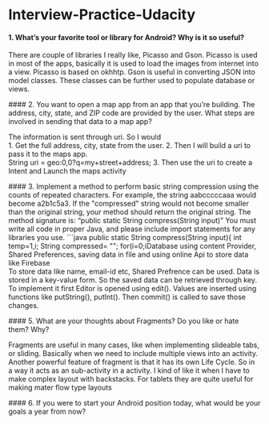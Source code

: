 # Interview-Practice-Udacity
####   1. What’s your favorite tool or library for Android? Why is it so useful?
<p>     There are couple of libraries I really like, Picasso and Gson. Picasso is used in most of the apps, basically it is used to load the images from internet into a view. Picasso is based on okhhtp. Gson is useful in converting JSON into model classes. These classes can be further used to populate database or views. </p>
####   2. You want to open a map app from an app that you’re building. The address, city, state, and ZIP code are provided by the user. What steps are involved in sending that data to a map app?
<p> The information is sent through uri. So I would<br>
1. Get the full address, city, state from the user.
2. Then I will build a uri to pass it to the maps app.<br>
  String uri =  geo:0,0?q=my+street+address;
3. Then use the uri to create a Intent and Launch the maps activity</p>
####   3. Implement a method to perform basic string compression using the counts of repeated characters. For example, the string aabcccccaaa would become a2b1c5a3. If the "compressed" string would not become smaller than the original string, your method should return the original string. The method signature is: “public static String compress(String input)” You must write all code in proper Java, and please include import statements for any libraries you use.
```java    
public static String compress(String input){
        int temp=1,i;
        String compressed= "";
        for(i=0;i<input.length() - 1 ; i++) {
            if (input.charAt(i) == input.charAt(i + 1))
                temp++;
            else{
                compressed = compressed + input.charAt(i) + temp;
                temp = 1;
            }
        }
        compressed = compressed + input.charAt(i) +  temp;
        return compressed;
    } 
```
####   4. List and explain the differences between four different options you have for saving data while making an Android app. Pick one, and explain (without code) how you would implement it..
<p>Database using content Provider, Shared Preferences, saving data in file and using online Api to store data like Firebase<br>To store data like name, email-id etc, Shared Prefrence can be used. Data is stored in a key-value form. So the saved data can be retrieved through key. To implement it first Editor is opened using edit(). Values are inserted using functions like putString(), putInt(). Then commit() is called to save those changes.</p>
####   5. What are your thoughts about Fragments? Do you like or hate them? Why?
<p> Fragments are useful in many cases, like when implementing slideable tabs, or sliding. Basically when we need to include multiple views into an activity. Another powerful feature of fragment is that it has its own Life Cycle. So in a way it acts as an sub-activity in a activity.
I kind of like it when I have to make complex layout with backstacks. For tablets they are quite useful for making mater flow type layouts</p>
####   6. If you were to start your Android position today, what would be your goals a year from now?
<p></p>
